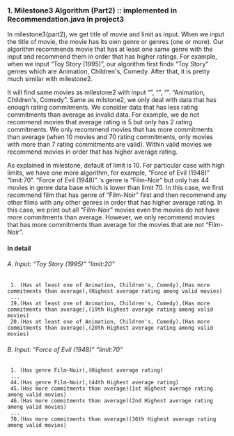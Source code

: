 ### 1. Milestone3 Algorithm (Part2) :: implemented in Recommendation.java in project3

In milestone3(part2), we get title of movie and limit as input. When we input the title of movie, the movie has its own genre or genres (one or more). Our algorithm recommends movie that has at least one same genre with the input and recommend them in order that has higher ratings. 
For example, when we input “Toy Story (1995)”, our algorithm first finds “Toy Story” genres which are Animation, Children's, Comedy. After that, it is pretty much similar with milestone2.

It will find same movies as milestone2 with input “”, “”, “”. “Animation, Children's, Comedy”. Same as milstone2, we only deal with data that has enough rating commitments. We consider data that has less rating commitments than average as invalid data. 
For example, we do not recommend movies that average rating is 5 but only has 2 rating commitments. We only recommend movies that has more commitments than average (when 10 movies and 70 rating commitments, only movies with more than 7 rating commitments are valid).
Within valid movies we recommend movies in order that has higher average rating.

As explained in milestone, default of limit is 10.
For particular case with high limits, we have one more algorithm, for example, “Force of Evil (1948)” “limit:70”. “Force of Evil (1948)” ‘s genre is “Film-Noir” but only has 44 movies in genre data base which is lower than limit 70. In this case, we first recommend film that has genre of “Film-Noir” first and then recommend any other films with any other genres in order that has higher average rating.  In this case, we print out all “Film-Noir” movies even the movies do not have more commitments than average. However, we only recommend movies that has more commitments than average for the movies that are not “Film-Noir”.

#### In detail    
###### A. Input: “Toy Story (1995)” "limit:20"    
     1. (Has at least one of Animation, Children's, Comedy),(Has more commitments than average),(Highest average rating among valid movies)    
     ...    
     19.(Has at least one of Animation, Children's, Comedy),(Has more commitments than average),(19th Highest average rating among valid movies)    
     20.(Has at least one of Animation, Children's, Comedy),(Has more commitments than average),(20th Highest average rating among valid movies)    
     
###### B. Input: “Force of Evil (1948)” “limit:70”    
     1. (Has genre Film-Noir),(Highest average rating)
     ...
     44.(Has genre Film-Noir),(44th Highest average rating)    
     45.(Has more commitments than average)(1st Highest average rating among valid movies)    
     46.(Has more commitments than average)(2nd Highest average rating among valid movies)    
     ...    
     70.(Has more commitments than average)(36th Highest average rating among valid movies)    
